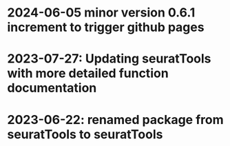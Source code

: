 # 2024-06-05 minor version 0.6.1 increment to trigger github pages
# 2023-07-27: Updating seuratTools with more detailed function documentation
# 2023-06-22: renamed package from seuratTools to seuratTools
